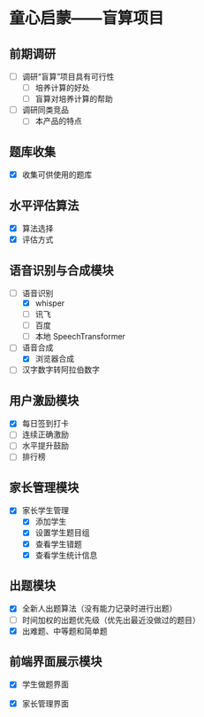 # 童心启蒙——盲算项目

## 前期调研
- [ ] 调研“盲算”项目具有可行性
  - [ ] 培养计算的好处
  - [ ] 盲算对培养计算的帮助
- [ ] 调研同类竞品
  - [ ] 本产品的特点

## 题库收集
- [x] 收集可供使用的题库

## 水平评估算法

- [x] 算法选择
- [x] 评估方式

## 语音识别与合成模块
- [ ] 语音识别
  - [x] whisper
  - [ ] 讯飞
  - [ ] 百度
  - [ ] 本地 SpeechTransformer
- [ ] 语音合成
  - [x] 浏览器合成
- [ ] 汉字数字转阿拉伯数字

## 用户激励模块
- [x] 每日签到打卡
- [ ] 连续正确激励
- [ ] 水平提升鼓励
- [ ] 排行榜

## 家长管理模块
- [x] 家长学生管理
  - [x] 添加学生
  - [x] 设置学生题目组
  - [x] 查看学生错题
  - [x] 查看学生统计信息

## 出题模块
- [x] 全新人出题算法（没有能力记录时进行出题）
- [ ] 时间加权的出题优先级（优先出最近没做过的题目）
- [x] 出难题、中等题和简单题

## 前端界面展示模块
- [x] 学生做题界面
- [x] 家长管理界面

